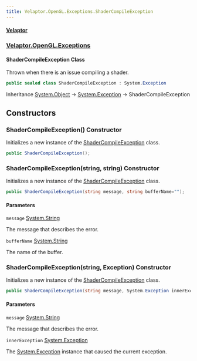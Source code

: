 ```yaml
---
title: Velaptor.OpenGL.Exceptions.ShaderCompileException
---
```


#### [Velaptor](Namespaces.md 'Velaptor Namespaces')
### [Velaptor.OpenGL.Exceptions](Velaptor.OpenGL.Exceptions.md 'Velaptor.OpenGL.Exceptions')

#### ShaderCompileException Class

Thrown when there is an issue compiling a shader.

```csharp
public sealed class ShaderCompileException : System.Exception
```

Inheritance [System.Object](https://docs.microsoft.com/en-us/dotnet/api/System.Object 'System.Object') → [System.Exception](https://docs.microsoft.com/en-us/dotnet/api/System.Exception 'System.Exception') → ShaderCompileException
## Constructors

<a name='Velaptor.OpenGL.Exceptions.ShaderCompileException.ShaderCompileException()'></a>

### ShaderCompileException() Constructor

Initializes a new instance of the [ShaderCompileException](Velaptor.OpenGL.Exceptions.ShaderCompileException.md 'Velaptor.OpenGL.Exceptions.ShaderCompileException') class.

```csharp
public ShaderCompileException();
```

<a name='Velaptor.OpenGL.Exceptions.ShaderCompileException.ShaderCompileException(string,string)'></a>

### ShaderCompileException(string, string) Constructor

Initializes a new instance of the [ShaderCompileException](Velaptor.OpenGL.Exceptions.ShaderCompileException.md 'Velaptor.OpenGL.Exceptions.ShaderCompileException') class.

```csharp
public ShaderCompileException(string message, string bufferName="");
```
#### Parameters

<a name='Velaptor.OpenGL.Exceptions.ShaderCompileException.ShaderCompileException(string,string).message'></a>

`message` [System.String](https://docs.microsoft.com/en-us/dotnet/api/System.String 'System.String')

The message that describes the error.

<a name='Velaptor.OpenGL.Exceptions.ShaderCompileException.ShaderCompileException(string,string).bufferName'></a>

`bufferName` [System.String](https://docs.microsoft.com/en-us/dotnet/api/System.String 'System.String')

The name of the buffer.

<a name='Velaptor.OpenGL.Exceptions.ShaderCompileException.ShaderCompileException(string,System.Exception)'></a>

### ShaderCompileException(string, Exception) Constructor

Initializes a new instance of the [ShaderCompileException](Velaptor.OpenGL.Exceptions.ShaderCompileException.md 'Velaptor.OpenGL.Exceptions.ShaderCompileException') class.

```csharp
public ShaderCompileException(string message, System.Exception innerException);
```
#### Parameters

<a name='Velaptor.OpenGL.Exceptions.ShaderCompileException.ShaderCompileException(string,System.Exception).message'></a>

`message` [System.String](https://docs.microsoft.com/en-us/dotnet/api/System.String 'System.String')

The message that describes the error.

<a name='Velaptor.OpenGL.Exceptions.ShaderCompileException.ShaderCompileException(string,System.Exception).innerException'></a>

`innerException` [System.Exception](https://docs.microsoft.com/en-us/dotnet/api/System.Exception 'System.Exception')

The [System.Exception](https://docs.microsoft.com/en-us/dotnet/api/System.Exception 'System.Exception') instance that caused the current exception.
